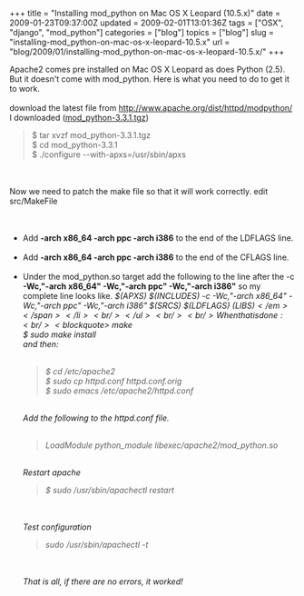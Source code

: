 +++
title = "Installing mod_python on Mac OS X Leopard (10.5.x)"
date = 2009-01-23T09:37:00Z
updated = 2009-02-01T13:01:36Z
tags = ["OSX", "django", "mod_python"]
categories = ["blog"]
topics = ["blog"]
slug = "installing-mod_python-on-mac-os-x-leopard-10.5.x"
url = "blog/2009/01/installing-mod_python-on-mac-os-x-leopard-10.5.x/"
+++

Apache2 comes pre installed on Mac OS X Leopard as does Python (2.5). But it doesn't come with mod_python. Here is what you need to do to get it to work.<br /><br />download the latest file from  http://www.apache.org/dist/httpd/modpython/ I downloaded (<a href="http://www.apache.org/dist/httpd/modpython/mod_python-3.3.1.tgz">mod_python-3.3.1.tgz</a>)<br /><blockquote>$ tar xvzf mod_python-3.3.1.tgz<br />$ cd mod_python-3.3.1<br />$ ./configure --with-apxs=/usr/sbin/apxs</blockquote><br /><br />Now we need to patch the make file so that it will work correctly. edit src/MakeFile<br /><br /><ul><br /> <li>Add <strong>-arch x86_64 -arch ppc -arch i386</strong> to the end of the LDFLAGS line.</li><br /> <li>Add <strong>-arch x86_64 -arch ppc -arch i386</strong> to the end of the CFLAGS line.</li><br /> <li>Under the mod_python.so target add the following to the line after the -c  <strong>-Wc,"-arch x86_64" -Wc,"-arch ppc" -Wc,"-arch i386"</strong> so my complete line looks like. <span><em>$(APXS) $(INCLUDES) -c -Wc,"-arch x86_64" -Wc,"-arch ppc" -Wc,"-arch i386" $(SRCS) $(LDFLAGS) $(LIBS)</em></span></li><br /></ul><br /><br />When that is done:<br /><blockquote>$ make<br />$ sudo make install</blockquote><br />and then:<br /><br /><blockquote>$ cd /etc/apache2<br />$ sudo cp httpd.conf httpd.conf.orig<br />$ sudo emacs /etc/apache2/httpd.conf</blockquote><br />Add the following to the httpd.conf file.<br /><br /><blockquote>LoadModule python_module libexec/apache2/mod_python.so</blockquote><br />Restart apache<br /><blockquote>$ sudo /usr/sbin/apachectl restart</blockquote><br /><br />Test configuration<br /><blockquote>sudo /usr/sbin/apachectl -t</blockquote><br /><br />That is all, if there are no errors, it worked!
